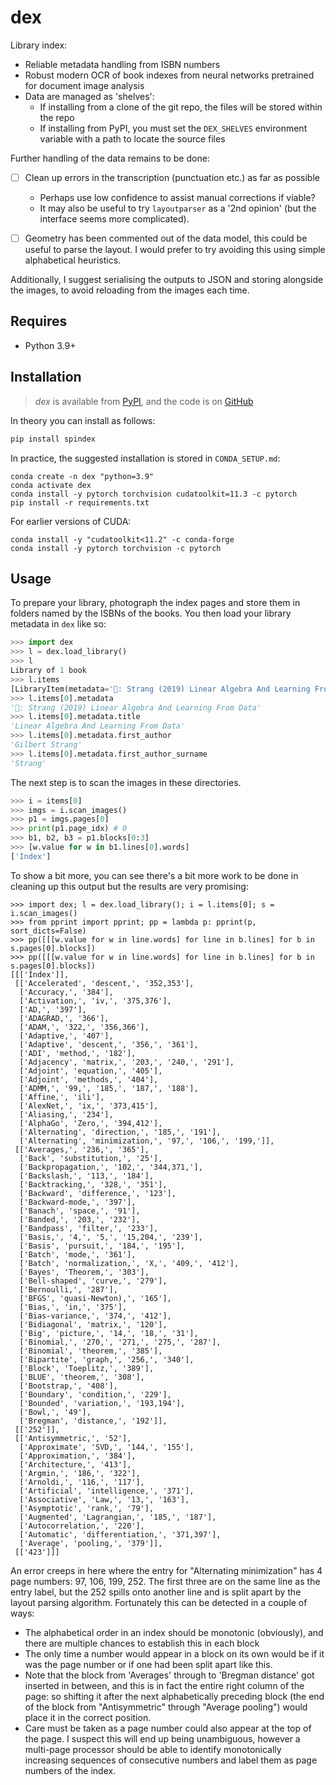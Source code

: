 # dex

Library index:

- Reliable metadata handling from ISBN numbers
- Robust modern OCR of book indexes from neural networks pretrained for document image analysis
- Data are managed as 'shelves':
  - If installing from a clone of the git repo, the files will be stored within the repo
  - If installing from PyPI, you must set the `DEX_SHELVES` environment variable with a path to
    locate the source files

Further handling of the data remains to be done:
- [ ] Clean up errors in the transcription (punctuation etc.) as far as possible
  - Perhaps use low confidence to assist manual corrections if viable?
  - It may also be useful to try `layoutparser` as a '2nd opinion' (but the interface seems more complicated).
- [ ] Geometry has been commented out of the data model, this could be useful to parse the layout. I
  would prefer to try avoiding this using simple alphabetical heuristics.


Additionally, I suggest serialising the outputs to JSON and storing alongside the images, to avoid
reloading from the images each time.

## Requires

- Python 3.9+

## Installation

> _dex_ is available from [PyPI](https://pypi.org/project/spindex), and
> the code is on [GitHub](https://github.com/lmmx/dex)

In theory you can install as follows:

```sh
pip install spindex
```

In practice, the suggested installation is stored in `CONDA_SETUP.md`:

```
conda create -n dex "python=3.9"
conda activate dex
conda install -y pytorch torchvision cudatoolkit=11.3 -c pytorch
pip install -r requirements.txt
```

For earlier versions of CUDA:
```
conda install -y "cudatoolkit<11.2" -c conda-forge
conda install -y pytorch torchvision -c pytorch
```

## Usage

To prepare your library, photograph the index pages and store them in folders named by the ISBNs of
the books. You then load your library metadata in `dex` like so:

```py
>>> import dex
>>> l = dex.load_library()
>>> l
Library of 1 book
>>> l.items
[LibraryItem(metadata='📖: Strang (2019) Linear Algebra And Learning From Data', shelf_path=PosixPath('/home/louis/dev/dex/data/shelves/9780692196380'))]
>>> l.items[0].metadata
'📖: Strang (2019) Linear Algebra And Learning From Data'
>>> l.items[0].metadata.title
'Linear Algebra And Learning From Data'
>>> l.items[0].metadata.first_author
'Gilbert Strang'
>>> l.items[0].metadata.first_author_surname
'Strang'
```

The next step is to scan the images in these directories.

```py
>>> i = items[0]
>>> imgs = i.scan_images()
>>> p1 = imgs.pages[0]
>>> print(p1.page_idx) # 0
>>> b1, b2, b3 = p1.blocks[0:3]
>>> [w.value for w in b1.lines[0].words]
['Index']
```

To show a bit more, you can see there's a bit more work to be done in cleaning up this output but
the results are very promising:

```
>>> import dex; l = dex.load_library(); i = l.items[0]; s = i.scan_images()
>>> from pprint import pprint; pp = lambda p: pprint(p, sort_dicts=False)
>>> pp([[[w.value for w in line.words] for line in b.lines] for b in s.pages[0].blocks])
>>> pp([[[w.value for w in line.words] for line in b.lines] for b in s.pages[0].blocks])
[[['Index']],
 [['Accelerated', 'descent,', '352,353'],
  ['Accuracy,', '384'],
  ['Activation,', 'iv,', '375,376'],
  ['AD,', '397'],
  ['ADAGRAD,', '366'],
  ['ADAM,', '322,', '356,366'],
  ['Adaptive,', '407'],
  ['Adaptive', 'descent,', '356,', '361'],
  ['ADI', 'method,', '182'],
  ['Adjacency', 'matrix,', '203,', '240,', '291'],
  ['Adjoint', 'equation,', '405'],
  ['Adjoint', 'methods,', '404'],
  ['ADMM,', '99,', '185,', '187,', '188'],
  ['Affine,', 'ili'],
  ['AlexNet,', 'ix,', '373,415'],
  ['Aliasing,', '234'],
  ['AlphaGo', 'Zero,', '394,412'],
  ['Alternating', 'direction,', '185,', '191'],
  ['Alternating', 'minimization,', '97,', '106,', '199,']],
 [['Averages,', '236,', '365'],
  ['Back', 'substitution,', '25'],
  ['Backpropagation,', '102,', '344,371,'],
  ['Backslash,', '113,', '184'],
  ['Backtracking,', '328,', '351'],
  ['Backward', 'difference,', '123'],
  ['Backward-mode,', '397'],
  ['Banach', 'space,', '91'],
  ['Banded,', '203,', '232'],
  ['Bandpass', 'filter,', '233'],
  ['Basis,', '4,', '5,', '15,204,', '239'],
  ['Basis', 'pursuit,', '184,', '195'],
  ['Batch', 'mode,', '361'],
  ['Batch', 'normalization,', 'X,', '409,', '412'],
  ['Bayes', 'Theorem,', '303'],
  ['Bell-shaped', 'curve,', '279'],
  ['Bernoulli,', '287'],
  ['BFGS', 'quasi-Newton),', '165'],
  ['Bias,', 'in,', '375'],
  ['Bias-variance,', '374,', '412'],
  ['Bidiagonal', 'matrix,', '120'],
  ['Big', 'picture,', '14,', '18,', '31'],
  ['Binomial,', '270,', '271,', '275,', '287'],
  ['Binomial', 'theorem,', '385'],
  ['Bipartite', 'graph,', '256,', '340'],
  ['Block', 'Toeplitz,', '389'],
  ['BLUE', 'theorem,', '308'],
  ['Bootstrap,', '408'],
  ['Boundary', 'condition,', '229'],
  ['Bounded', 'variation,', '193,194'],
  ['Bowl,', '49'],
  ['Bregman', 'distance,', '192']],
 [['252']],
 [['Antisymmetric,', '52'],
  ['Approximate', 'SVD,', '144,', '155'],
  ['Approximation,', '384'],
  ['Architecture,', '413'],
  ['Argmin,', '186,', '322'],
  ['Arnoldi,', '116,', '117'],
  ['Artificial', 'intelligence,', '371'],
  ['Associative', 'Law,', '13,', '163'],
  ['Asymptotic', 'rank,', '79'],
  ['Augmented', 'Lagrangian,', '185,', '187'],
  ['Autocorrelation,', '220'],
  ['Automatic', 'differentiation,', '371,397'],
  ['Average', 'pooling,', '379']],
 [['423']]]
```

An error creeps in here where the entry for "Alternating minimization" has 4 page numbers: 97, 106,
199, 252. The first three are on the same line as the entry label, but the 252 spills onto another
line and is split apart by the layout parsing algorithm. Fortunately this can be detected in a
couple of ways:

- The alphabetical order in an index should be monotonic (obviously), and there are multiple chances
  to establish this in each block
- The only time a number would appear in a block on its own would be if it was the page number or if
  one had been split apart like this.
- Note that the block from 'Averages' through to 'Bregman distance' got inserted in between, and
  this is in fact the entire right column of the page: so shifting it after the next alphabetically
  preceding block (the end of the block from "Antisymmetric" through "Average pooling") would place
  it in the correct position.
- Care must be taken as a page number could also appear at the top of the page. I suspect this will
  end up being unambiguous, however a multi-page processor should be able to identify monotonically
  increasing sequences of consecutive numbers and label them as page numbers of the index.
